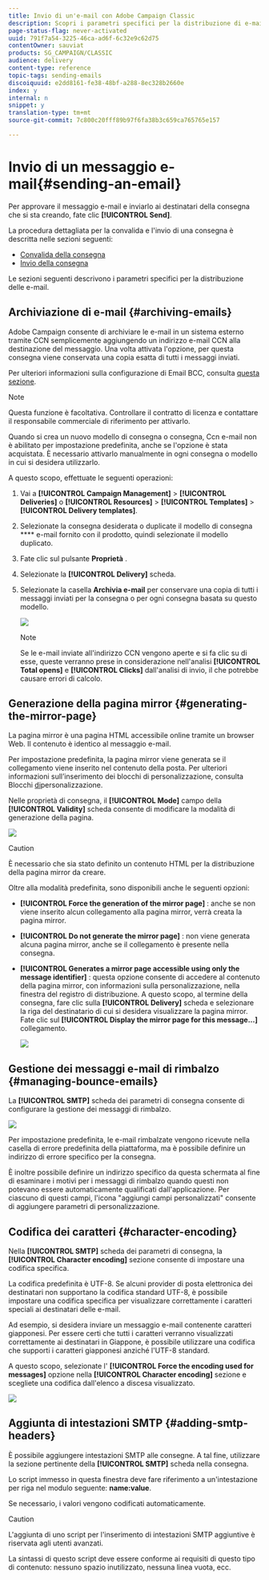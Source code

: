```yaml
---
title: Invio di un'e-mail con Adobe Campaign Classic
description: Scopri i parametri specifici per la distribuzione di e-mail in Adobe Campaign Classic.
page-status-flag: never-activated
uuid: 791f7a54-3225-46ca-ad6f-6c32e9c62d75
contentOwner: sauviat
products: SG_CAMPAIGN/CLASSIC
audience: delivery
content-type: reference
topic-tags: sending-emails
discoiquuid: e2dd8161-fe38-48bf-a288-8ec328b2660e
index: y
internal: n
snippet: y
translation-type: tm+mt
source-git-commit: 7c800c20fff89b97f6fa38b3c659ca765765e157

---
```



# Invio di un messaggio e-mail{#sending-an-email}

Per approvare il messaggio e-mail e inviarlo ai destinatari della consegna che si sta creando, fate clic **[!UICONTROL Send]**.

La procedura dettagliata per la convalida e l&#39;invio di una consegna è descritta nelle sezioni seguenti:

* [Convalida della consegna](../../delivery/using/steps-validating-the-delivery.md)
* [Invio della consegna](../../delivery/using/steps-sending-the-delivery.md)

Le sezioni seguenti descrivono i parametri specifici per la distribuzione delle e-mail.

## Archiviazione di e-mail {#archiving-emails}

Adobe Campaign consente di archiviare le e-mail in un sistema esterno tramite CCN semplicemente aggiungendo un indirizzo e-mail CCN alla destinazione del messaggio. Una volta attivata l&#39;opzione, per questa consegna viene conservata una copia esatta di tutti i messaggi inviati.

Per ulteriori informazioni sulla configurazione di Email BCC, consulta [questa sezione](../../installation/using/email-archiving.md).

>[!NOTE]
>
>Questa funzione è facoltativa. Controllare il contratto di licenza e contattare il responsabile commerciale di riferimento per attivarlo.

Quando si crea un nuovo modello di consegna o consegna, Ccn e-mail non è abilitato per impostazione predefinita, anche se l&#39;opzione è stata acquistata. È necessario attivarlo manualmente in ogni consegna o modello in cui si desidera utilizzarlo.

A questo scopo, effettuate le seguenti operazioni:

1. Vai a **[!UICONTROL Campaign Management]** > **[!UICONTROL Deliveries]** o **[!UICONTROL Resources]** > **[!UICONTROL Templates]** > **[!UICONTROL Delivery templates]**.
1. Selezionate la consegna desiderata o duplicate il modello di consegna **** e-mail fornito con il prodotto, quindi selezionate il modello duplicato.
1. Fate clic sul pulsante **Proprietà** .
1. Selezionate la **[!UICONTROL Delivery]** scheda.
1. Selezionate la casella **Archivia e-mail** per conservare una copia di tutti i messaggi inviati per la consegna o per ogni consegna basata su questo modello.

   ![](assets/s_ncs_user_wizard_archiving.png)

   >[!NOTE]
   >
   >Se le e-mail inviate all&#39;indirizzo CCN vengono aperte e si fa clic su di esse, queste verranno prese in considerazione nell&#39;analisi **[!UICONTROL Total opens]** e **[!UICONTROL Clicks]** dall&#39;analisi di invio, il che potrebbe causare errori di calcolo.

## Generazione della pagina mirror {#generating-the-mirror-page}

La pagina mirror è una pagina HTML accessibile online tramite un browser Web. Il contenuto è identico al messaggio e-mail.

Per impostazione predefinita, la pagina mirror viene generata se il collegamento viene inserito nel contenuto della posta. Per ulteriori informazioni sull’inserimento dei blocchi di personalizzazione, consulta Blocchi [di](../../delivery/using/personalization-blocks.md)personalizzazione.

Nelle proprietà di consegna, il **[!UICONTROL Mode]** campo della **[!UICONTROL Validity]** scheda consente di modificare la modalità di generazione della pagina.

![](assets/s_ncs_user_wizard_miror_page_mode.png)

>[!CAUTION]
>
>È necessario che sia stato definito un contenuto HTML per la distribuzione della pagina mirror da creare.

Oltre alla modalità predefinita, sono disponibili anche le seguenti opzioni:

* **[!UICONTROL Force the generation of the mirror page]** : anche se non viene inserito alcun collegamento alla pagina mirror, verrà creata la pagina mirror.
* **[!UICONTROL Do not generate the mirror page]** : non viene generata alcuna pagina mirror, anche se il collegamento è presente nella consegna.
* **[!UICONTROL Generates a mirror page accessible using only the message identifier]** : questa opzione consente di accedere al contenuto della pagina mirror, con informazioni sulla personalizzazione, nella finestra del registro di distribuzione. A questo scopo, al termine della consegna, fare clic sulla **[!UICONTROL Delivery]** scheda e selezionare la riga del destinatario di cui si desidera visualizzare la pagina mirror. Fate clic sul **[!UICONTROL Display the mirror page for this message...]** collegamento.

   ![](assets/s_ncs_user_wizard_miror_page_link.png)

## Gestione dei messaggi e-mail di rimbalzo {#managing-bounce-emails}

La **[!UICONTROL SMTP]** scheda dei parametri di consegna consente di configurare la gestione dei messaggi di rimbalzo.

![](assets/s_ncs_user_email_del_properties_smtp_tab.png)

Per impostazione predefinita, le e-mail rimbalzate vengono ricevute nella casella di errore predefinita della piattaforma, ma è possibile definire un indirizzo di errore specifico per la consegna.

È inoltre possibile definire un indirizzo specifico da questa schermata al fine di esaminare i motivi per i messaggi di rimbalzo quando questi non potevano essere automaticamente qualificati dall&#39;applicazione. Per ciascuno di questi campi, l&#39;icona &quot;aggiungi campi personalizzati&quot; consente di aggiungere parametri di personalizzazione.

## Codifica dei caratteri {#character-encoding}

Nella **[!UICONTROL SMTP]** scheda dei parametri di consegna, la **[!UICONTROL Character encoding]** sezione consente di impostare una codifica specifica.

La codifica predefinita è UTF-8. Se alcuni provider di posta elettronica dei destinatari non supportano la codifica standard UTF-8, è possibile impostare una codifica specifica per visualizzare correttamente i caratteri speciali ai destinatari delle e-mail.

Ad esempio, si desidera inviare un messaggio e-mail contenente caratteri giapponesi. Per essere certi che tutti i caratteri verranno visualizzati correttamente ai destinatari in Giappone, è possibile utilizzare una codifica che supporti i caratteri giapponesi anziché l&#39;UTF-8 standard.

A questo scopo, selezionate l&#39; **[!UICONTROL Force the encoding used for messages]** opzione nella **[!UICONTROL Character encoding]** sezione e scegliete una codifica dall&#39;elenco a discesa visualizzato.

![](assets/s_ncs_user_email_del_properties_smtp_tab_encoding.png)

## Aggiunta di intestazioni SMTP {#adding-smtp-headers}

È possibile aggiungere intestazioni SMTP alle consegne. A tal fine, utilizzare la sezione pertinente della **[!UICONTROL SMTP]** scheda nella consegna.

Lo script immesso in questa finestra deve fare riferimento a un&#39;intestazione per riga nel modulo seguente: **name:value**.

Se necessario, i valori vengono codificati automaticamente.

>[!CAUTION]
>
>L&#39;aggiunta di uno script per l&#39;inserimento di intestazioni SMTP aggiuntive è riservata agli utenti avanzati.
>
>La sintassi di questo script deve essere conforme ai requisiti di questo tipo di contenuto: nessuno spazio inutilizzato, nessuna linea vuota, ecc.
